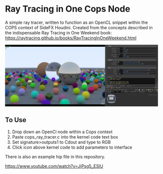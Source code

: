 # Ray Tracing in One Cops Node

A simple ray tracer, written to function as an OpenCL snippet within the COPS context of SideFX Houdini.
Created from the concepts described in the indispensable Ray Tracing in One Weekend book:
https://raytracing.github.io/books/RayTracingInOneWeekend.html

![alt text](https://github.com/richardcope/cops-ray-tracer/blob/main/images/capture001.JPG "rendered scene in cops")

## To Use

1) Drop down an OpenCl node within a Cops context
2) Paste cops_ray_tracer.c into the kernel code text box
3) Set signature>outputs1 to Cdout and type to RGB
4) Click icon above kernel code to add parameters to interface

There is also an example hip file in this repository.



https://www.youtube.com/watch?v=JjPsg5_ESIU


